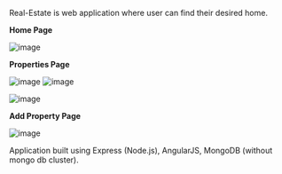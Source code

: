 Real-Estate is web application where user can find their desired home.

**Home Page**

![image](https://github.com/Sujju666/Real-Estate/assets/96531985/eaaf0e15-1f6d-416e-a8f9-7e1f6b9c3021)

**Properties Page**

![image](https://github.com/Sujju666/Real-Estate/assets/96531985/3200c005-a3c2-4e76-a046-9eeaff46af87)
![image](https://github.com/Sujju666/Real-Estate/assets/96531985/972c3be2-3365-4a67-ad68-878a32fe4f10)

![image](https://github.com/Sujju666/Real-Estate/assets/96531985/e628854b-b6e4-4b32-8257-68b17461f4b7)

**Add Property Page**

![image](https://github.com/Sujju666/Real-Estate/assets/96531985/152d6bce-5df8-434d-a657-b86147006830)

Application built using Express (Node.js), AngularJS, MongoDB (without mongo db cluster).
